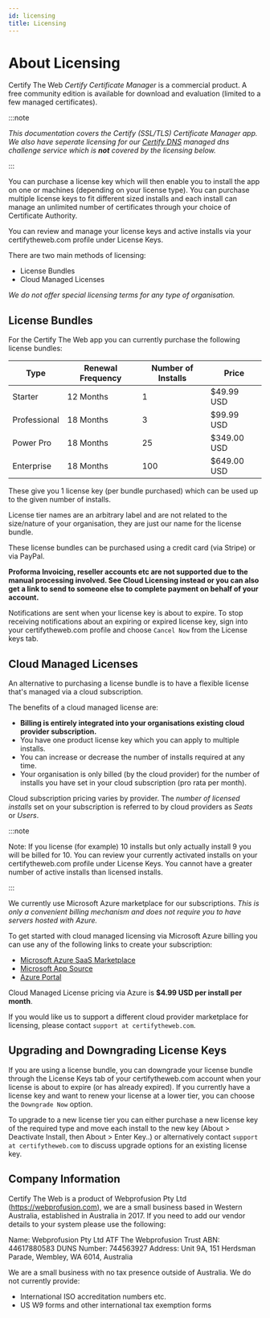 ```yaml
---
id: licensing
title: Licensing
---
```


# About Licensing
Certify The Web *Certify Certificate Manager* is a commercial product. A free community edition is available for download and evaluation (limited to a few managed certificates). 


:::note

 *This documentation covers the Certify (SSL/TLS) Certificate Manager app. We also have seperate licensing for our [Certify DNS](../dns/providers/certifydns.md) managed dns challenge service which is **not** covered by the licensing below.*

:::

You can purchase a license key which will then enable you to install the app on one or machines (depending on your license type). You can purchase multiple license keys to fit different sized installs and each install can manage an unlimited number of certificates through your choice of Certificate Authority.

You can review and manage your license keys and active installs via your certifytheweb.com profile under License Keys. 

There are two main methods of licensing:
- License Bundles
- Cloud Managed Licenses

*We do not offer special licensing terms for any type of organisation.*

## License Bundles
For the Certify The Web app you can currently purchase the following license bundles:

| Type          | Renewal Frequency | Number of Installs| Price         |
|---------------|-------------------|-------------------|---------------|
| Starter       | 12 Months         | 1                 | $49.99 USD    |
| Professional  | 18 Months         | 3                 | $99.99 USD    |
| Power Pro     | 18 Months         | 25                | $349.00 USD   |
| Enterprise    | 18 Months         | 100               | $649.00 USD   | 

These give you 1 license key (per bundle purchased) which can be used up to the given number of installs.

License tier names are an arbitrary label and are not related to the size/nature of your organisation, they are just our name for the license bundle.

These license bundles can be purchased using a credit card (via Stripe) or via PayPal. 

**Proforma Invoicing, reseller accounts etc are not supported due to the manual processing involved. See Cloud Licensing instead or you can also get a link to send to someone else to complete payment on behalf of your account.**

Notifications are sent when your license key is about to expire. To stop receiving notifications about an expiring or expired license key, sign into your certifytheweb.com profile and choose `Cancel Now` from the License keys tab.

## Cloud Managed Licenses
An alternative to purchasing a license bundle is to have a flexible license that's managed via a cloud subscription. 

The benefits of a cloud managed license are:
- **Billing is entirely integrated into your organisations existing cloud provider subscription.**
- You have one product license key which you can apply to multiple installs.
- You can increase or decrease the number of installs required at any time. 
- Your organisation is only billed (by the cloud provider) for the number of installs you have set in your cloud subscription (pro rata per month).

Cloud subscription pricing varies by provider. The *number of licensed installs* set on your subscription is referred to by cloud providers as *Seats* or *Users*.

:::note

Note: If you license (for example) 10 installs but only actually install 9 you will be billed for 10. You can review your currently activated installs on your certifytheweb.com profile under License Keys. You cannot have a greater number of active installs than licensed installs.

:::

We currently use Microsoft Azure marketplace for our subscriptions. *This is only a convenient billing mechanism and does not require you to have servers hosted with Azure.*

To get started with cloud managed licensing via Microsoft Azure billing you can use any of the following links to create your subscription: 

- [Microsoft Azure SaaS Marketplace](https://azuremarketplace.microsoft.com/en-us/marketplace/apps/webprofusionptyltd1588924351007.certifytheweb-standard-cloudlicense?tab=Overview)
- [Microsoft App Source](https://appsource.microsoft.com/en-us/product/web-apps/webprofusionptyltd1588924351007.certifytheweb-standard-cloudlicense)
- [Azure Portal](https://portal.azure.com/#create/webprofusionptyltd1588924351007.certifytheweb-standard-cloudlicense/preview)

Cloud Managed License pricing via Azure is **$4.99 USD per install per month**.

If you would like us to support a different cloud provider marketplace for licensing, please contact `support at certifytheweb.com`.

## Upgrading and Downgrading License Keys
If you are using a license bundle, you can downgrade your license bundle through the License Keys tab of your certifytheweb.com account when your license is about to expire (or has already expired). 
If you currently have a license key and want to renew your license at a lower tier, you can choose the `Downgrade Now` option. 

To upgrade to a new license tier you can either purchase a new license key of the required type and move each install to the new key (About > Deactivate Install, then About > Enter Key..) or alternatively contact `support at certifytheweb.com` to discuss upgrade options for an existing license key.

## Company Information
Certify The Web is a product of Webprofusion Pty Ltd (https://webprofusion.com), we are a small business based in Western Australia, established in Australia in 2017. If you need to add our vendor details to your system please use the following:

Name: Webprofusion Pty Ltd ATF The Webprofusion Trust 
ABN: 44617880583
DUNS Number: 744563927
Address: Unit 9A, 151 Herdsman Parade, Wembley, WA 6014, Australia

We are a small business with no tax presence outside of Australia. We do not currently provide:
- International ISO accreditation numbers etc.
- US W9 forms and other international tax exemption forms